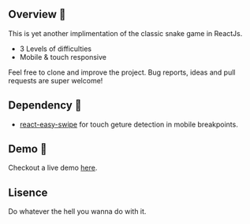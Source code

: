 ## Overview 🐍

This is yet another implimentation of the classic snake game in ReactJs.

* 3 Levels of difficulties
* Mobile & touch responsive

 Feel free to clone and improve the project. Bug reports, ideas and pull requests are super welcome!

## Dependency 🚀

* [react-easy-swipe](https://www.npmjs.com/package/react-easy-swipe) for touch geture detection in mobile breakpoints.

## Demo 🚀

Checkout a live demo [here](https://diozz.github.io/snake-react-js/demo).

## Lisence

Do whatever the hell you wanna do with it.

